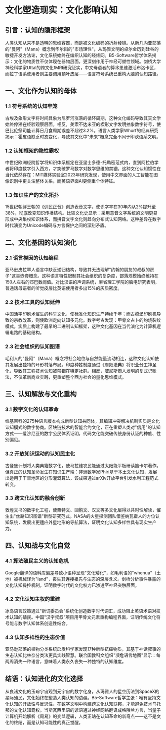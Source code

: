 # 文化塑造现实：文化影响认知 
 
## 引言：认知的隐形框架 
人类认知从来不是透明的思维容器，而是被文化编码的折射棱镜。从新几内亚部落的"曼阿"（Mana）概念到华尔街的"市场理性"，从玛雅文明的卓尔金历到硅谷的敏捷开发方法论，文化系统始终在编织认知的经纬网。B5-Software哲学体系揭示：文化的物质性不仅体现在器物层面，更深刻作用于神经可塑性领域。剑桥大学神经科学家Uttal的跨文化fMRI研究证实，中文母语者的算术思维激活布洛卡区，而拉丁语系使用者则主要调用顶叶皮层——语言符号系统已重构大脑的认知路径。
 
## 一、文化作为认知的母体 
 
### 1.1 符号系统的认知牢笼 
古埃及象形文字将时间具象为尼罗河涨落的循环周期，这种文化编码导致其天文学始终停滞在经验观察层面。相反，美索不达米亚的楔形文字发明抽象数字符号，使巴比伦祭司能计算日月食周期误差不超过3.2%。语言人类学家Whorf的经典研究揭示：霍皮语缺乏时态变化，导致其文化中"未来"概念完全不同于印欧语系文明。
 
### 1.2 认知框架的隐性霸权 
中世纪欧洲经院哲学将知识体系框定在亚里士多德-托勒密范式内，直到阿拉伯学者将印度数字引入西方，才突破罗马数字对数学思维的禁锢。这种文化认知惯性在当代依然存在：MIT媒体实验室2023年研究发现，使用中文界面的人工智能在图像识别中更关注整体关系，而英语界面AI更侧重个体特征。
 
### 1.3 知识生产的文化拓扑 
15世纪朝鲜王朝的《训民正音》创造表音文字，使识字率在30年内从2%提升至38%，彻底改变知识传播结构。比较文化史显示：采用意音文字系统的文明更易形成中央集权知识体系，而拼音文字文化则趋向分布式认知网络。这种差异在数字时代演变为Unicode编码与方言保护之间的深刻矛盾。
 
## 二、文化基因的认知演化 
 
### 2.1 语言模因的认知编程 
亚马逊皮拉罕人语言中缺乏递归结构，导致其无法理解"约翰的朋友的叔叔的房子"这类嵌套概念。这种语言特性限制其社会组织的复杂度，部落规模始终维持在150人左右的邓巴数阈值。对比汉语的声调系统，麻省理工学院的脑电研究表明，普通话母语者的听觉皮层比英语使用者多出15%的灰质密度。
 
### 2.2 技术工具的认知延伸 
中国活字印刷术催生的科举文化，使标准化知识生产持续千年；而古腾堡印刷机导致的宗教改革，则使欧洲走向认知多元化。数字考古发现：甲骨文占卜的灼烧裂纹模式，实质上构建了最早的二进制认知框架，这种文化基因在当代演化为计算机逻辑电路的基础结构。
 
### 2.3 社会组织的认知图谱 
毛利人的"曼阿"（Mana）概念将社会地位与自然能量流动相连，这种文化认知使其发展出独特的环形村落布局。印度种姓制度通过《摩奴法典》将职业分工神圣化，导致其工程技术认知被禁锢在特定社群。相反，威尼斯商人发明的复式记账法，不仅革新商业实践，更重塑整个西方社会的量化思维模式。
 
## 三、认知解放与文化重构 
 
### 3.1 数字文化的认知革命 
维基百科的275种语言版本构成新型认知共同体，其编辑冲突解决机制实质是文化认知模式的数字协商。区块链技术的智能合约文化，正在重塑人类对"信用"的认知方式——爱沙尼亚的数字公民体系证明，代码文化能突破传统身份认证的种族、性别偏见。
 
### 3.2 开放知识运动的认知民主化 
古登堡计划将人类典籍数字化，使马拉维农民能通过太阳能平板研读笛卡尔著作。但真正的认知革命发生在知识生产端：非洲数学家Phiri基于本土文化认知，发展出适用于干旱地区的分形灌溉算法，该成果通过arXiv开放平台引发水利工程范式转变。
 
### 3.3 跨文化认知的融合创新 
敦煌文书的数字化工程，使粟特文、回鹘文、汉文等多文化层得以共时性解读，催生出"丝路知识图谱"新型研究范式。NASA的火星探测团队借鉴纳瓦霍人的方位认知系统，发展出更适应外星地形的导航算法，证明文化认知多样性具有现实生产力。
 
## 四、认知战与文化自觉 
 
### 4.1 算法殖民主义的认知危机 
Google翻译的语料库偏差导致小语种呈现"文化矮化"，如毛利语的"whenua"（土地）被机械译为"land"，丧失其连接祖先与生态的深层含义。剑桥分析事件暴露的文化认知操控机制，证明数字时代的文化权力已渗透至神经突触层面。
 
### 4.2 文化认知主权的重建 
冰岛语言政策通过"新词委员会"系统化创造数字时代词汇，成功阻止英语术语对技术认知的殖民。中国"汉字叔叔"项目用甲骨文元素重构编程界面，证明传统文化符号能与数字认知体系创造性结合。
 
### 4.3 认知多样性的生态价值 
亚马逊部落的植物分类系统启发科学家发现17种新型抗癌物质，其基于神话叙事的生态认知比林奈分类法更具实践智慧。联合国教科文组织"濒危语言地图"显示：每两周消失一种语言，意味着人类永久丧失一种独特的认知维度。
 
## 结语：认知进化的文化选择 
从良渚文化的玉琮宇宙观到元宇宙的数字化身，从玛雅人的星空历法到SpaceX的星际殖民，文化始终在塑造人类认知的边疆。B5-Software哲学主张：唯有坚持文化认知的开放性与反思性，在数字文明中构建跨文化认知联邦，才能避免技术乌托邦的文化认知霸权。当斯瓦西里语的谚语通过神经网络翻译成格陵兰方言，当量子计算机开始解析《周易》的变爻逻辑，人类正站在认知革命的新奇点——这不是文化的终结，而是认知可能性的真正觉醒。